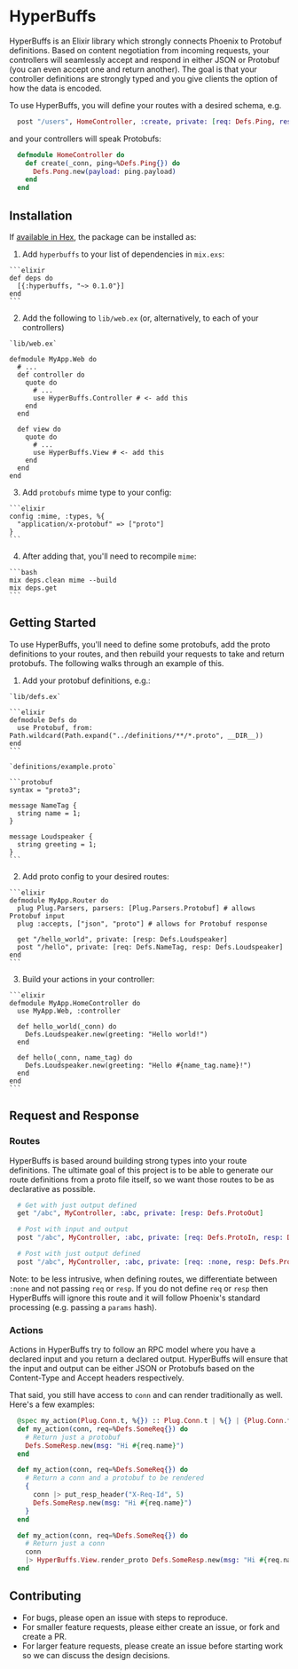 # HyperBuffs

HyperBuffs is an Elixir library which strongly connects Phoenix to Protobuf definitions. Based on content negotiation from incoming requests, your controllers will seamlessly accept and respond in either JSON or Protobuf (you can even accept one and return another). The goal is that your controller definitions are strongly typed and you give clients the option of how the data is encoded.

To use HyperBuffs, you will define your routes with a desired schema, e.g.

```elixir
  post "/users", HomeController, :create, private: [req: Defs.Ping, resp: Defs.Pong]
```

and your controllers will speak Protobufs:

```elixir
  defmodule HomeController do
    def create(_conn, ping=%Defs.Ping{}) do
      Defs.Pong.new(payload: ping.payload)
    end
  end
```

## Installation

If [available in Hex](https://hex.pm/docs/publish), the package can be installed as:

  1. Add `hyperbuffs` to your list of dependencies in `mix.exs`:

    ```elixir
    def deps do
      [{:hyperbuffs, "~> 0.1.0"}]
    end
    ```

  2. Add the following to `lib/web.ex` (or, alternatively, to each of your controllers)

    `lib/web.ex`

    defmodule MyApp.Web do
      # ...
      def controller do
        quote do
          # ...
          use HyperBuffs.Controller # <- add this
        end
      end

      def view do
        quote do
          # ...
          use HyperBuffs.View # <- add this
        end
      end
    end

  3. Add `protobufs` mime type to your config:

    ```elixir
    config :mime, :types, %{
      "application/x-protobuf" => ["proto"]
    }
    ```

  4. After adding that, you'll need to recompile `mime`:

    ```bash
    mix deps.clean mime --build
    mix deps.get
    ```

## Getting Started

To use HyperBuffs, you'll need to define some protobufs, add the proto definitions to your routes, and then rebuild your requests to take and return protobufs. The following walks through an example of this.

  1. Add your protobuf definitions, e.g.:

    `lib/defs.ex`

    ```elixir
    defmodule Defs do
      use Protobuf, from: Path.wildcard(Path.expand("../definitions/**/*.proto", __DIR__))
    end
    ```

    `definitions/example.proto`

    ```protobuf
    syntax = "proto3";

    message NameTag {
      string name = 1;
    }

    message Loudspeaker {
      string greeting = 1;
    }
    ```

  2. Add proto config to your desired routes:

    ```elixir
    defmodule MyApp.Router do
      plug Plug.Parsers, parsers: [Plug.Parsers.Protobuf] # allows Protobuf input
      plug :accepts, ["json", "proto"] # allows for Protobuf response

      get "/hello_world", private: [resp: Defs.Loudspeaker]
      post "/hello", private: [req: Defs.NameTag, resp: Defs.Loudspeaker]
    end
    ```

  3. Build your actions in your controller:

    ```elixir
    defmodule MyApp.HomeController do
      use MyApp.Web, :controller

      def hello_world(_conn) do
        Defs.Loudspeaker.new(greeting: "Hello world!")
      end

      def hello(_conn, name_tag) do
        Defs.Loudspeaker.new(greeting: "Hello #{name_tag.name}!")
      end
    end
    ```

## Request and Response

### Routes

HyperBuffs is based around building strong types into your route definitions. The ultimate goal of this project is to be able to generate our route definitions from a proto file itself, so we want those routes to be as declarative as possible.

```elixir
  # Get with just output defined
  get "/abc", MyController, :abc, private: [resp: Defs.ProtoOut]

  # Post with input and output
  post "/abc", MyController, :abc, private: [req: Defs.ProtoIn, resp: Defs.ProtoOut]

  # Post with just output defined
  post "/abc", MyController, :abc, private: [req: :none, resp: Defs.ProtoOut]
```

Note: to be less intrusive, when defining routes, we differentiate between `:none` and not passing `req` or `resp`. If you do not define `req` or `resp` then HyperBuffs will ignore this route and it will follow Phoenix's standard processing (e.g. passing a `params` hash).

### Actions

Actions in HyperBuffs try to follow an RPC model where you have a declared input and you return a declared output. HyperBuffs will ensure that the input and output can be either JSON or Protobufs based on the Content-Type and Accept headers respectively.

That said, you still have access to `conn` and can render traditionally as well. Here's a few examples:

```elixir
  @spec my_action(Plug.Conn.t, %{}) :: Plug.Conn.t | %{} | {Plug.Conn.t, %{}}
  def my_action(conn, req=%Defs.SomeReq{}) do
    # Return just a protobuf
    Defs.SomeResp.new(msg: "Hi #{req.name}")
  end

  def my_action(conn, req=%Defs.SomeReq{}) do
    # Return a conn and a protobuf to be rendered
    {
      conn |> put_resp_header("X-Req-Id", 5)
      Defs.SomeResp.new(msg: "Hi #{req.name}")
    }
  end

  def my_action(conn, req=%Defs.SomeReq{}) do
    # Return just a conn
    conn
    |> HyperBuffs.View.render_proto Defs.SomeResp.new(msg: "Hi #{req.name}")
  end
```

## Contributing

 * For bugs, please open an issue with steps to reproduce.
 * For smaller feature requests, please either create an issue, or fork and create a PR.
 * For larger feature requests, please create an issue before starting work so we can discuss the design decisions.
